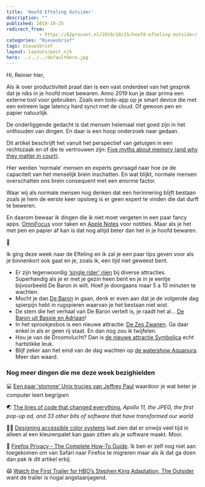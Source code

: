```yaml
---
title: 'Hoofd Efteling Outsider'
description: ""
published: 2019-10-25
redirect_from: 
            - https://82procent.nl/2019/10/25/hoofd-efteling-outsider/
categories: "Nieuwsbrief"
tags: nieuwsbrief	
layout: layouts/post.njk
hero: ../../../defaultHero.jpg
---
```

<!-- wp:paragraph -->

Hi, Reinier hier,

<!-- /wp:paragraph -->

<!-- wp:paragraph -->

Als ik over productiviteit praat dan is een vast onderdeel van het gesprek dat je niks in je hoofd moet bewaren. Anno 2019 kun je daar prima een externe tool voor gebruiken. Zoals een todo-app op je smart device die met een extreem lage latency hard synct met de cloud. Of gewoon pen en papier natuurlijk.

<!-- /wp:paragraph -->

<!-- wp:paragraph -->

De onderliggende gedacht is dat mensen helemaal niet goed zijn in het onthouden van dingen. En daar is een hoop onderzoek naar gedaan.

<!-- /wp:paragraph -->

<!-- wp:paragraph -->

Dit artikel beschrijft het vanuit het perspectief van getuigen in een rechtszaak en of die te vertrouwen zijn: [Five myths about memory (and why they matter in court)](https://www.nationalgeographic.com/science/phenomena/2011/08/05/five-myths-about-memory-and-why-they-matter-in-court/).

<!-- /wp:paragraph -->

<!-- wp:paragraph -->

Hier werden ‘normale’ mensen en experts gevraagd naar hoe ze de capaciteit van het menselijk brein inschatten. En wat blijkt, normale mensen overschatten ons brein consequent met een enorme factor.

<!-- /wp:paragraph -->

<!-- wp:paragraph -->

Waar wij als normale mensen nog denken dat een herinnering blijft bestaan zoals je hem de eerste keer opsloeg is er geen expert te vinden die dat durft te beweren.

<!-- /wp:paragraph -->

<!-- wp:paragraph -->

En daarom bewaar ik dingen die ik niet moet vergeten in een paar fancy apps. [OmniFocus](https://www.omnigroup.com/omnifocus) voor taken en [Apple Notes](https://support.apple.com/en-us/HT205773) voor notities. Maar als je het met pen en papier af kan is dat nog altijd beter dan het in je hoofd bewaren.

<!-- /wp:paragraph -->

<!-- wp:paragraph -->

🎢

<!-- /wp:paragraph -->

<!-- wp:paragraph -->

Ik ging deze week naar de Efteling en ik zal je een paar tips geven voor als je binnenkort ook gaat en je, zoals ik, een tijd niet geweest bent.

<!-- /wp:paragraph -->

<!-- wp:list -->

- Er zijn tegenwoordig [‘single rider’ rijen](https://www.efteling.com/en/park/information/single-rider-queue) bij diverse attracties. Superhandig als je er met je gezin heen bent en je in je eentje bijvoorbeeld De Baron in wilt. Hoef je doorgaans maar 5 a 10 minuten te wachten.
- Mocht je dan [De Baron](https://www.eftepedia.nl/lemma/Baron_1898) in gaan, denk er even aan dat je de volgende dag spierpijn hebt in rugspieren waarvan je het bestaan niet wist.
- De stem die het verhaal van De Baron vertelt is, je raadt het al… [De Baron uit Bassie en Adriaan](https://www.eftepedia.nl/lemma/Paul_van_Gorcum)!
- In het sprookjesbos is een nieuwe attractie: [De Zes Zwanen](https://www.youtube.com/watch?v=8asyfPKZExI). Ga daar enkel in als er geen rij staat. En dan nog zou ik twijfelen.
- Hou je van de Droomvlucht? Dan is [de nieuwe attractie Symbolica](https://www.eftepedia.nl/lemma/Symbolica) echt hartstikke leuk.
- Blijf zeker aan het eind van de dag wachten op [de watershow Aquanura](https://www.efteling.com/en/park/shows/aquanura). Meer dan waard.

<!-- /wp:list -->

<!-- wp:heading {"level":3} -->

### Nog meer dingen die me deze week bezighielden

<!-- /wp:heading -->

<!-- wp:paragraph -->

💻 [Een paar ‘stomme’ Unix trucjes van Jeffrey Paul](https://sneak.berlin/20191011/stupid-unix-tricks/) waardoor je wat beter je computer leert begrijpen

<!-- /wp:paragraph -->

<!-- wp:paragraph -->

🌏 [The lines of code that changed everything.](https://slate.com/technology/2019/10/consequential-computer-code-software-history.html) _Apollo 11, the JPEG, the first pop-up ad, and 33 other bits of software that have transformed our world._

<!-- /wp:paragraph -->

<!-- wp:paragraph -->

👩‍🎨 [Designing accessible color systems](https://stripe.com/gb/blog/accessible-color-systems) laat zien dat er onwijs veel tijd in alleen al een kleurenpalet kan gaan zitten als je software maakt. Mooi.

<!-- /wp:paragraph -->

<!-- wp:paragraph -->

🦊 [Firefox Privacy - The Complete How-To Guide](https://restoreprivacy.com/firefox-privacy/). Ik ben er zelf nog niet aan toegekomen om van Safari naar Firefox te migreren maar als ik dat ga doen dan pak ik dit artikel erbij.

<!-- /wp:paragraph -->

<!-- wp:paragraph -->

😱 [Watch the First Trailer for HBO’s Stephen King Adaptation, The Outsider](https://www.tor.com/2019/10/18/watch-the-first-trailer-for-hbos-stephen-king-adaptation-the-outsider/) want de trailer is nogal angstaanjagend.

<!-- /wp:paragraph -->
